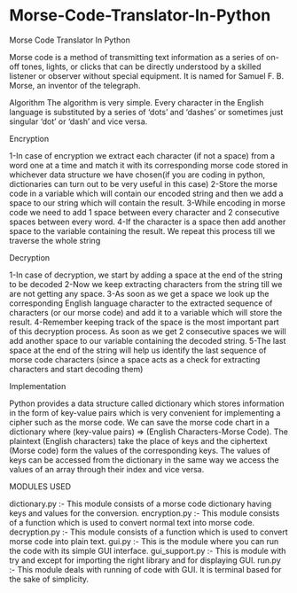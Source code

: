 # Morse-Code-Translator-In-Python

Morse Code Translator In Python

Morse code is a method of transmitting text information as a series of on-off tones, lights, or clicks that can be directly understood by a skilled listener or observer without special equipment. It is named for Samuel F. B. Morse, an inventor of the telegraph.

Algorithm
The algorithm is very simple. Every character in the English language is substituted by a series of ‘dots’ and ‘dashes’ or sometimes just singular ‘dot’ or ‘dash’ and vice versa.

Encryption

1-In case of encryption we extract each character (if not a space) from a word one at a time and match it with its corresponding morse code stored in whichever data structure we have chosen(if you are coding in python, dictionaries can turn out to be very useful in this case)
2-Store the morse code in a variable which will contain our encoded string and then we add a space to our string which will contain the result.
3-While encoding in morse code we need to add 1 space between every character and 2 consecutive spaces between every word.
4-If the character is a space then add another space to the variable containing the result. We repeat this process till we traverse the whole string

Decryption

1-In case of decryption, we start by adding a space at the end of the string to be decoded 
2-Now we keep extracting characters from the string till we are not getting any space.
3-As soon as we get a space we look up the corresponding English language character to the extracted sequence of characters (or our morse code) and add it to a variable which will store the result.
4-Remember keeping track of the space is the most important part of this decryption process. As soon as we get 2 consecutive spaces we will add another space to our variable containing the decoded string.
5-The last space at the end of the string will help us identify the last sequence of morse code characters (since a space acts as a check for extracting characters and start decoding them)

Implementation

Python provides a data structure called dictionary which stores information in the form of key-value pairs which is very convenient for implementing a cipher such as the morse code. We can save the morse code chart in a dictionary where (key-value pairs) => (English Characters-Morse Code). The plaintext (English characters) take the place of keys and the ciphertext (Morse code) form the values of the corresponding keys. The values of keys can be accessed from the dictionary in the same way we access the values of an array through their index and vice versa.

MODULES USED

dictionary.py :- This module consists of a morse code dictionary having keys and values for the conversion.
encryption.py :- This module consists of a function which is used to convert normal text into morse code.
decryption.py :- This module consists of a function which is used to convert morse code into plain text.
gui.py :- This is the module where you can run the code with its simple GUI interface.
gui_support.py :- This is module with try and except for importing the right library and for displaying GUI.
run.py :- This module deals with running of code with GUI. It is terminal based for the sake of simplicity.

 

